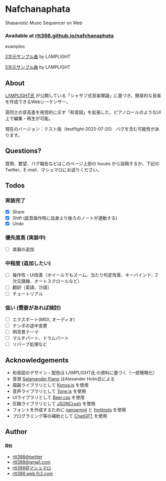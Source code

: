 # Nafchanaphata
Shasavistic Music Sequencer on Web
### Available at [rtt398.github.io/nafchanaphata](https://rtt398.github.io/nafchanaphata/)
examples

[2次元サンプル曲](<https://rtt398.github.io/nafchanaphata/?Rs!Rb!'5K'~t!'2K'~e!6132)~nWO32KY_QUKASM*MK.E144KL48KG_DMKBI1536JTaAEHDPLNI3072*2401YV1.SM*7202.E10803L3601GV1.D7202A1FM03.Q9205~m!true.-2F1U04BBBI4608JTEHDPAaLNBB)*~O.~sWi!AXi!B)%5DC~d!DS576~l!U8~h!ES192*FCV*GA1CU8*HP.S5U*143MBAIBXx!J*2133YZ.SMK00LBBAEM96N3199GZOl!192~h!P9597Q1F1R('S2CT*6398.U28V480W!%5BRX)%2CRY.1*Z4265_64K.aQ27M%01a_ZYXWVUTSRQPONMLKJIHGFEDCBA.*_>) by LΛMPLIGHT

[5次元サンプル曲](<https://rtt398.github.io/nafchanaphata/?Rs!Rb!%275N%27~t!%272N%27~e!6144)~nUF32NS48NS72N.-1*36NY4NE-1J36NHP2133Q5867E2L48NW1536*2133S3M9S4799.1K9597DI7M8Z*6398B3C144~l!96T7998E2J4799P1422Q3910Z~F4265D5L5865W3072~F2612S39MY878P1742Q4789D3K2177B1KO4_4E5X4789E2L39MW4608*1741S2612.2K3918Y876Z*5223.2C480*7835HP1161Q3M2B1*6384HZ~F3482D3X2176B1XO3_3E5L4788HH)*~l!M2T.~sUi!AHVB~m!true.C~d!DVi!EAi!Fl!384TG2*H)%5DI2C288*JC576*KC96*LC67GM19N00O435PE-GQB5*R(%27S.GT~h!U!%5BRV)%2CRWAx!XCMGY.I5ZE1_D1JO%01_ZYXWVUTSRQPONMLKJIHGFEDCBA.*_>) by LΛMPLIGHT

## About
[LΛMPLIGHT氏](https://lamplight0.sakura.ne.jp/a/) が公開している「シャサフ式音楽理論」に基づき、簡易的な音楽を作成できるWebシーケンサー。

音同士の音高差を視覚的に示す「和音図」を拡張した、ピアノロールのようなUI上で編集・再生が可能。

現在のバージョン：テスト版（testflight-2025-07-20） バグを含む可能性があります。

## Questions?
質問、要望、バグ報告などはこのページ上部の Issues から投稿するか、下記のTwitter、E-mail、マシュマロにお送りください。

## Todos
### 実装完了
- [x] Share
- [x] Shift (底音操作時に自身より後ろのノートが連動する)
- [x] Undo
### 優先度高 (実装中)
- [ ] 楽器の追加
### 中程度 (追加したい)
- [ ] 操作性・UI改善（ホイールでもズーム、当たり判定改善、キーバインド、2次元譜線、オートスクロールなど）
- [ ] 翻訳（英語、沙語）
- [ ] チュートリアル
### 低い (需要があれば検討)
- [ ] エクスポート(MIDI, オーディオ)
- [ ] テンポの途中変更
- [ ] 明背景テーマ
- [ ] マルチパート、ドラムパート
- [ ] リバーブ処理など

## Acknowledgements
- 和音図のデザイン・配色は LΛMPLIGHT氏 の資料に基づく（一部簡略化）
- 音源 [Salamander Piano](https://freepats.zenvoid.org/Piano/acoustic-grand-piano.html) はAlexander Holm氏による
- 描画ライブラリとして [Konva.js](https://Konvajs.org) を使用
- 音声ライブラリとして [Tone.js](https://tonejs.github.io/) を使用
- UIライブラリとして [Beer.css](https://www.beercss.com/) を使用
- 圧縮ライブラリとして [JSONCrush](https://github.com/KilledByAPixel/JSONCrush) を使用
- フォントを作成するために [nanoemoji](https://github.com/googlefonts/nanoemoji) と [fonttools](https://github.com/fonttools/fonttools) を使用
- プログラミング等の補助として [ChatGPT](https://chatgpt.com) を使用

## Author
### Rtt
- [rtt398@twitter](https://x.com/rtt398)
- [rtt398@gmail.com](mailto:rtt398@gmail.com)
- [rtt398@マシュマロ](https://marshmallow-qa.com/rtt398)
- [rtt398.web.fc2.com](https://rtt398.web.fc2.com/)
